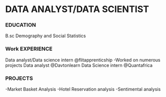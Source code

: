 # DATA ANALYST/DATA SCIENTIST

### EDUCATION
B.sc Demography and Social Statistics

### Work EXPERIENCE
Data analyst/Data science intern @flitapprenticship
-Worked on numerous projects
Data analyst @Davtonlearn
Data Science intern @Quantafrica

### PROJECTS
-Market Basket Analysis
-Hotel Reservation analysis
-Sentimental analysis
